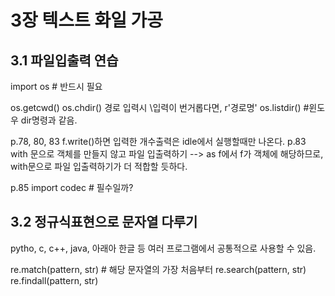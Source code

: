 # 3장 텍스트 화일 가공

## 3.1 파일입출력 연습  
import os # 반드시 필요

os.getcwd()
os.chdir()
  경로 입력시 \\입력이 번거롭다면, r'경로명'
os.listdir() #윈도우 dir명령과 같음.

p.78, 80, 83 f.write()하면 입력한 개수출력은 idle에서 실행할때만 나온다.
p.83 with 문으로 객체를 만들지 않고 파일 입출력하기 --> as f에서 f가 객체에 해당하므로, with문으로 파일 입출력하기가 더 적합할 듯하다.

p.85 import codec # 필수일까?


## 3.2 정규식표현으로 문자열 다루기
pytho, c, c++, java, 아래아 한글 등 여러 프로그램에서 공통적으로 사용할 수 있음.

re.match(pattern, str) # 해당 문자열의 가장 처음부터
re.search(pattern, str)
re.findall(pattern, str)
